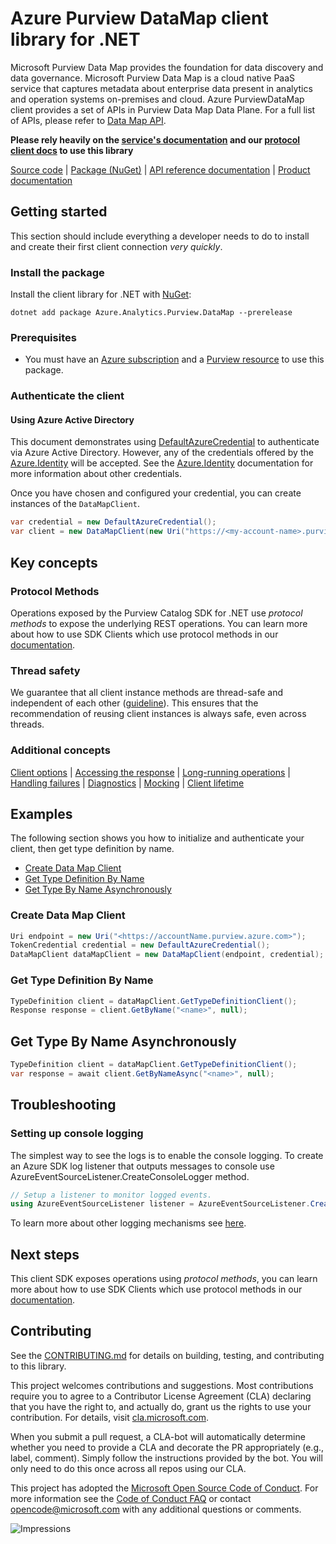 # Azure Purview DataMap client library for .NET

Microsoft Purview Data Map provides the foundation for data discovery and data governance. Microsoft Purview Data Map is a cloud native PaaS service that captures metadata about enterprise data present in analytics and operation systems on-premises and cloud. Azure PurviewDataMap client provides a set of APIs in Purview Data Map Data Plane. For a full list of APIs, please refer to [Data Map API](https://learn.microsoft.com/rest/api/purview/datamapdataplane/operation-groups?view=rest-purview-datamapdataplane-2023-09-01).

**Please rely heavily on the [service's documentation][catalog_service_documentation] and our [protocol client docs][protocol_client_quickstart] to use this library**

[Source code](https://github.com/Azure/azure-sdk-for-net/blob/main/sdk/purview/Azure.Analytics.Purview.DataMap/src) | [Package (NuGet)](https://www.nuget.org/packages) | [API reference documentation](https://learn.microsoft.com/rest/api/purview/datamapdataplane/operation-groups?view=rest-purview-datamapdataplane-2023-09-01) | [Product documentation](https://docs.microsoft.com/azure)

## Getting started

This section should include everything a developer needs to do to install and create their first client connection *very quickly*.

### Install the package

Install the client library for .NET with [NuGet](https://www.nuget.org/packages?q=Azure.Analytics.Purview.DataMap):

```dotnetcli
dotnet add package Azure.Analytics.Purview.DataMap --prerelease
```

### Prerequisites

- You must have an [Azure subscription][azure_subscription] and a [Purview resource][purview_resource] to use this package.

### Authenticate the client

#### Using Azure Active Directory

This document demonstrates using [DefaultAzureCredential][default_cred_ref] to authenticate via Azure Active Directory. However, any of the credentials offered by the [Azure.Identity][azure_identity] will be accepted.  See the [Azure.Identity][azure_identity] documentation for more information about other credentials.

Once you have chosen and configured your credential, you can create instances of the `DataMapClient`.

```C#
var credential = new DefaultAzureCredential();
var client = new DataMapClient(new Uri("https://<my-account-name>.purview.azure.com"), credential);
```

## Key concepts

### Protocol Methods

Operations exposed by the Purview Catalog SDK for .NET use *protocol methods* to expose the underlying REST operations. You can learn more about how to use SDK Clients which use protocol methods in our [documentation][protocol_client_quickstart].

### Thread safety

We guarantee that all client instance methods are thread-safe and independent of each other ([guideline](https://azure.github.io/azure-sdk/dotnet_introduction.html#dotnet-service-methods-thread-safety)). This ensures that the recommendation of reusing client instances is always safe, even across threads.

### Additional concepts
<!-- CLIENT COMMON BAR -->
[Client options](https://github.com/Azure/azure-sdk-for-net/blob/main/sdk/core/Azure.Core/README.md#configuring-service-clients-using-clientoptions) |
[Accessing the response](https://github.com/Azure/azure-sdk-for-net/blob/main/sdk/core/Azure.Core/README.md#accessing-http-response-details-using-responset) |
[Long-running operations](https://github.com/Azure/azure-sdk-for-net/blob/main/sdk/core/Azure.Core/README.md#consuming-long-running-operations-using-operationt) |
[Handling failures](https://github.com/Azure/azure-sdk-for-net/blob/main/sdk/core/Azure.Core/README.md#reporting-errors-requestfailedexception) |
[Diagnostics](https://github.com/Azure/azure-sdk-for-net/blob/main/sdk/core/Azure.Core/samples/Diagnostics.md) |
[Mocking](https://github.com/Azure/azure-sdk-for-net/blob/main/sdk/core/Azure.Core/README.md#mocking) |
[Client lifetime](https://devblogs.microsoft.com/azure-sdk/lifetime-management-and-thread-safety-guarantees-of-azure-sdk-net-clients/)
<!-- CLIENT COMMON BAR -->

## Examples

The following section shows you how to initialize and authenticate your client, then get type definition by name.

* [Create Data Map Client](#create-data-map-client)
* [Get Type Definition By Name](#get-type-definition-by-name)
* [Get Type By Name Asynchronously](#get-type-by-name-asynchronously)

### Create Data Map Client

```C# Snippet:CreateDataMapClient
Uri endpoint = new Uri("<https://accountName.purview.azure.com>");
TokenCredential credential = new DefaultAzureCredential();
DataMapClient dataMapClient = new DataMapClient(endpoint, credential);
```

### Get Type Definition By Name

```C# Snippet:GetTypeByName
TypeDefinition client = dataMapClient.GetTypeDefinitionClient();
Response response = client.GetByName("<name>", null);
```

## Get Type By Name Asynchronously

```C# Snippet:DataMapGetTypeByNameAsync
TypeDefinition client = dataMapClient.GetTypeDefinitionClient();
var response = await client.GetByNameAsync("<name>", null);
```

## Troubleshooting

### Setting up console logging
The simplest way to see the logs is to enable the console logging.
To create an Azure SDK log listener that outputs messages to console use AzureEventSourceListener.CreateConsoleLogger method.

```C#
// Setup a listener to monitor logged events.
using AzureEventSourceListener listener = AzureEventSourceListener.CreateConsoleLogger();
```

To learn more about other logging mechanisms see [here][azure_core_diagnostics].

## Next steps

This client SDK exposes operations using *protocol methods*, you can learn more about how to use SDK Clients which use protocol methods in our [documentation][protocol_client_quickstart].

## Contributing

See the [CONTRIBUTING.md][contributing] for details on building, testing, and contributing to this library.

This project welcomes contributions and suggestions. Most contributions require you to agree to a Contributor License Agreement (CLA) declaring that you have the right to, and actually do, grant us the rights to use your contribution. For details, visit [cla.microsoft.com][cla].

When you submit a pull request, a CLA-bot will automatically determine whether you need to provide a CLA and decorate the PR appropriately (e.g., label, comment). Simply follow the instructions provided by the bot. You will only need to do this once across all repos using our CLA.

This project has adopted the [Microsoft Open Source Code of Conduct][code_of_conduct]. For more information see the [Code of Conduct FAQ][coc_faq] or contact [opencode@microsoft.com][coc_contact] with any additional questions or comments.

<!-- LINKS -->
[style-guide-msft]: https://docs.microsoft.com/style-guide/capitalization
[style-guide-cloud]: https://aka.ms/azsdk/cloud-style-guide
[default_cred_ref]: https://docs.microsoft.com/dotnet/api/azure.identity.defaultazurecredential?view=azure-dotnet
[azure_identity]: https://github.com/Azure/azure-sdk-for-net/tree/main/sdk/identity/Azure.Identity
[catalog_service_documentation]: https://azure.microsoft.com/services/purview/
[catalog_product_documentation]: https://docs.microsoft.com/azure/purview/
[protocol_client_quickstart]: https://aka.ms/azsdk/net/protocol/quickstart
[azure_subscription]: https://azure.microsoft.com/free/dotnet/
[purview_resource]: https://docs.microsoft.com/azure/purview/create-catalog-portal
[azure_core_diagnostics]: https://github.com/Azure/azure-sdk-for-net/blob/main/sdk/core/Azure.Core/samples/Diagnostics.md
[contributing]: https://github.com/Azure/azure-sdk-for-net/blob/main/CONTRIBUTING.md
[cla]: https://cla.microsoft.com
[code_of_conduct]: https://opensource.microsoft.com/codeofconduct/
[coc_faq]: https://opensource.microsoft.com/codeofconduct/faq/
[coc_contact]: mailto:opencode@microsoft.com

![Impressions](https://azure-sdk-impressions.azurewebsites.net/api/impressions/azure-sdk-for-net/sdk/purview/Azure.Analytics.Purview.DataMap/README.png)
